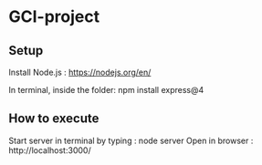 # GCI-project

## Setup

Install Node.js : https://nodejs.org/en/

In terminal, inside the folder: npm install express@4

## How to execute

Start server in terminal by typing : node server
Open in browser : http://localhost:3000/
